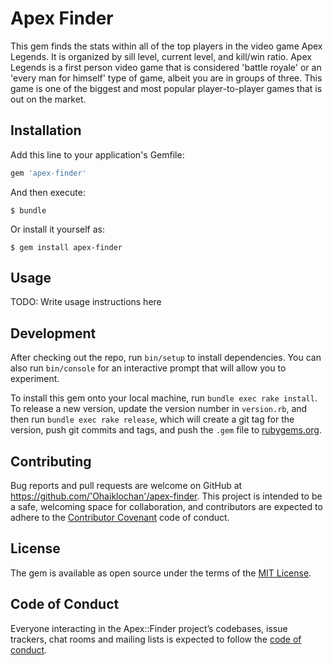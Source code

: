 # Apex Finder

This gem finds the stats within all of the top players in the video game Apex Legends. It is organized by sill level, current level, and kill/win ratio. Apex Legends is a first person video game that is considered 'battle royale' or an 'every man for himself' type of game, albeit you are in groups of three. This game is one of the biggest and most popular player-to-player games that is out on the market.

## Installation

Add this line to your application's Gemfile:

```ruby
gem 'apex-finder'
```

And then execute:

    $ bundle

Or install it yourself as:

    $ gem install apex-finder

## Usage

TODO: Write usage instructions here

## Development

After checking out the repo, run `bin/setup` to install dependencies. You can also run `bin/console` for an interactive prompt that will allow you to experiment.

To install this gem onto your local machine, run `bundle exec rake install`. To release a new version, update the version number in `version.rb`, and then run `bundle exec rake release`, which will create a git tag for the version, push git commits and tags, and push the `.gem` file to [rubygems.org](https://rubygems.org).

## Contributing

Bug reports and pull requests are welcome on GitHub at https://github.com/'Ohaiklochan'/apex-finder. This project is intended to be a safe, welcoming space for collaboration, and contributors are expected to adhere to the [Contributor Covenant](http://contributor-covenant.org) code of conduct.

## License

The gem is available as open source under the terms of the [MIT License](https://opensource.org/licenses/MIT).

## Code of Conduct

Everyone interacting in the Apex::Finder project’s codebases, issue trackers, chat rooms and mailing lists is expected to follow the [code of conduct](https://github.com/'Ohaiklochan'/apex-finder/blob/master/CODE_OF_CONDUCT.md).

